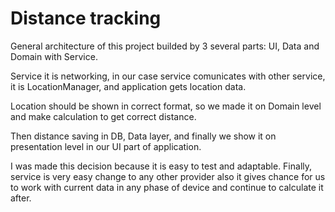 # Distance tracking
General architecture of this project builded by 3 several parts: UI, Data and Domain with Service. 


Service it is networking,  in our case service comunicates with other service, it is LocationManager, and application gets location data. 

Location should be shown in correct format, so we made it on Domain level and make calculation to get correct distance. 

Then distance saving in DB, Data layer, and finally we show it on presentation level in our UI part of application. 

I was made this decision because it is easy to test and adaptable. Finally, service is very easy change to any other provider also it gives chance for us to work with current data in any phase of device and continue to calculate it after. 

